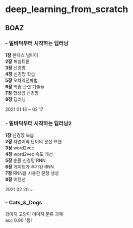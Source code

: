 # deep_learning_from_scratch
## BOAZ

### - 밑바닥부터 시작하는 딥러닝
__1장__  판다스 넘파이<br>
__2장__  퍼셉트론<br>
__3장__  신경망<br>
__4장__  신경망 학습<br>
__5장__  오차역전파법<br>
__6장__  학습 관련 기술들<br>
__7장__  합성곱 신경망<br>
__8장__  딥러닝<br>


2021 01 13 ~ 02 17<br>


### - 밑바닥부터 시작하는 딥러닝2
__1장__ 신경망 복습<br>
__2장__ 자연어와 단어의 분산 표현<br>
__3장__ word2vec<br>
__4장__ word2vec 속도 개선<br>
__5장__ 순환 신경망 RNN<br>
__6장__ 게이트가 추가된 RNN<br>
__7장__ RNN을 사용한 문장 생성<br>
__8장__ 어텐션<br>

2021 02 20 ~ 

### - Cats_&_Dogs
강아지 고양이 이미지 분류 과제<br>
acc 0.90 1등!
<br><br>

